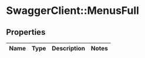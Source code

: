 # SwaggerClient::MenusFull

## Properties
Name | Type | Description | Notes
------------ | ------------- | ------------- | -------------


